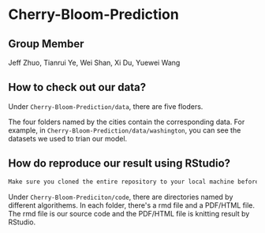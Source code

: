 # Cherry-Bloom-Prediction


## Group Member

Jeff Zhuo, Tianrui Ye, Wei Shan, Xi Du, Yuewei Wang

## How to check out our data?

Under ```Cherry-Bloom-Prediction/data```, there are five floders. 

The four folders named by the cities contain the corresponding data. For example, in ```Cherry-Bloom-Prediction/data/washington```, you can see the datasets we used to trian our model.

## How do reproduce our result using RStudio?

```diff
Make sure you cloned the entire repository to your local machine before running the code.
```

Under ```Cherry-Bloom-Prediciton/code```, there are directories named by different algorithems. In each folder, there's a rmd file and a PDF/HTML file. The rmd file is our source code and the PDF/HTML file is knitting result by RStudio.

